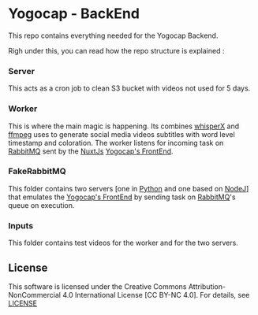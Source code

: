 # Yogocap - BackEnd

This repo contains everything needed for the Yogocap Backend. 

Righ under this, you can read how the repo structure is explained :

### Server

This acts as a cron job to clean S3 bucket with videos not used for 5 days. 

### Worker

This is where the main magic is happening. Its combines [whisperX](https://github.com/m-bain/whisperX) and [ffmpeg](https://github.com/FFmpeg/FFmpeg) uses to generate social media videos subtitles with word level timestamp and coloration. The worker listens for incoming task on [RabbitMQ](https://github.com/rabbitmq/rabbitmq-server) sent by the [NuxtJs](https://github.com/nuxt/nuxt) [Yogocap's FrontEnd](https://github.com/newtondotcom/yogocap-nuxt).

### FakeRabbitMQ

This folder contains two servers [one in [Python](https://github.com/python/cpython) and one based on [NodeJ](https://github.com/nodejs/node)] that emulates the [Yogocap's FrontEnd](https://github.com/newtondotcom/yogocap-nuxt) by sending task on [RabbitMQ](https://github.com/rabbitmq/rabbitmq-server)'s queue on execution.

### Inputs

This folder contains test videos for the worker and for the two servers.

## License 
This software is licensed under the Creative Commons Attribution-NonCommercial 4.0 International License [CC BY-NC 4.0]. For details, see [LICENSE](LICENSE)
